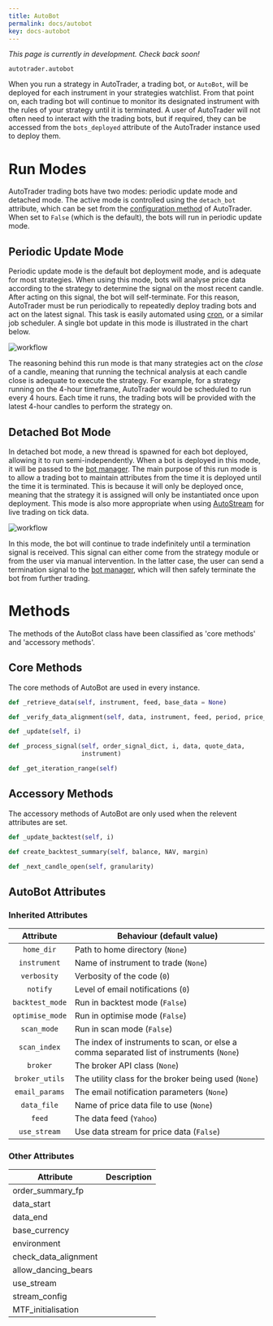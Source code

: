 ```yaml
---
title: AutoBot
permalink: docs/autobot
key: docs-autobot
---
```


*This page is currently in development. Check back soon!*

`autotrader.autobot`

When you run a strategy in AutoTrader, a trading bot, or `AutoBot`, will be deployed for each instrument in your strategies 
watchlist. From that point on, each trading bot will continue to monitor its designated instrument with the rules of your 
strategy until it is terminated. A user of AutoTrader will not often need to interact with the trading bots, but if required,
they can be accessed from the `bots_deployed` attribute of the AutoTrader instance used to deploy them. 


# Run Modes
AutoTrader trading bots have two modes: periodic update mode and detached mode. The active mode is controlled using the `detach_bot`
attribute, which can be set from the [configuration method](autotrader#run-configuration) of AutoTrader. When set to `False` (which
is the default), the bots will run in periodic update mode.

## Periodic Update Mode
Periodic update mode is the default bot deployment mode, and is adequate for most strategies. When using this mode, bots will 
analyse price data according to the strategy to determine the signal on the most recent candle. After acting on this signal, the 
bot will self-terminate. For this reason, AutoTrader must be run periodically to repeatedly deploy trading bots and act on the 
latest signal. This task is easily automated using [cron](https://en.wikipedia.org/wiki/Cron), or a similar job scheduler. A 
single bot update in this mode is illustrated in the chart below.

![workflow](/AutoTrader/assets/images/periodic-update-run.svg "Periodic update mode")

The reasoning behind this run mode is that many strategies act on the *close* of a candle, meaning that running the technical 
analysis at each candle close is adequate to execute the strategy. For example, for a strategy running on the 4-hour timeframe,
AutoTrader would be scheduled to run every 4 hours. Each time it runs, the trading bots will be provided with the latest 4-hour
candles to perform the strategy on.




## Detached Bot Mode

In detached bot mode, a new thread is spawned for each bot deployed, allowing it to run semi-independently. When a bot is deployed
in this mode, it will be passed to the [bot manager](bot-manager). The main purpose of this run mode is to allow a trading bot to 
maintain attributes from the time it is deployed until the time it is terminated. This is because it will only be deployed once, 
meaning that the strategy it is assigned will only be instantiated once upon deployment. This mode is also more appropriate when
using [AutoStream](autostream) for live trading on tick data. 

![workflow](/AutoTrader/assets/images/detached-bot.svg "Detached bot mode")

In this mode, the bot will continue to trade indefinitely until a termination signal is received. This signal can either come from
the strategy module or from the user via manual intervention. In the latter case, the user can send a termination signal to the 
[bot manager](bot-manager), which will then safely terminate the bot from further trading. 



# Methods
The methods of the AutoBot class have been classified as 'core methods' and 'accessory methods'. 

## Core Methods
The core methods of AutoBot are used in every instance.


```py
def _retrieve_data(self, instrument, feed, base_data = None)
```


```py
def _verify_data_alignment(self, data, instrument, feed, period, price_data_path)
```

```py
def _update(self, i)
```


```py
def _process_signal(self, order_signal_dict, i, data, quote_data, 
                    instrument)
```


```py
def _get_iteration_range(self)
```




## Accessory Methods
The accessory methods of AutoBot are only used when the relevent attributes are set. 


```py
def _update_backtest(self, i)
```

```py
def create_backtest_summary(self, balance, NAV, margin)
```


```py
def _next_candle_open(self, granularity)
```









## AutoBot Attributes

### Inherited Attributes

|           Attribute        | Behaviour (default value)                                                                          |
| :------------------------: | -------------------------------------------------------------------------------------------------- |
|`home_dir`| Path to home directory (`None`) |
|`instrument`| Name of instrument to trade (`None`) |
|`verbosity`| Verbosity of the code (`0`) |
|`notify`| Level of email notifications (`0`) |
|`backtest_mode`| Run in backtest mode (`False`) |
|`optimise_mode`| Run in optimise mode (`False`) |
|`scan_mode`| Run in scan mode (`False`) |
| `scan_index` | The index of instruments to scan, or else a comma separated list of instruments (`None`) |
| `broker` | The broker API class (`None`) |
| `broker_utils` | The utility class for the broker being used (`None`) |
| `email_params` | The email notification parameters (`None`) |
|`data_file`| Name of price data file to use (`None`) |
|`feed`| The data feed (`Yahoo`)|
|`use_stream`| Use data stream for price data (`False`) |


### Other Attributes


| Attribute | Description |
| ------ | ------ | 
| order_summary_fp   | |
| data_start         | |
| data_end           | |
| base_currency      | |
| environment        | |
| check_data_alignment | |
| allow_dancing_bears | |
| use_stream         | |
| stream_config      | |
| MTF_initialisation | |


